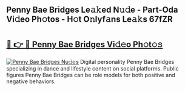 ## Penny Bae Bridges Le𝚊𝚔ed N𝚞𝚍e - Part-Oda Vi𝚍eo Ph𝚘tos - H𝚘t O𝚗lyf𝚊ns Le𝚊𝚔s 67fZR

# <h2><a href="http://hf7m4dn.feru.top/?c=Penny+Bae+Bridges">🔗 👉 🔴 Penny Bae Bridges Vi𝚍𝚎o Ph𝚘t𝚘𝚜</a></h2>

[![Penny Bae Bridges Nu𝚍𝚎s](https://i.imgur.com/0TWrTi3.gif)](http://hf7m4dn.feru.top/?c=Penny+Bae+Bridges)
Digital personality Penny Bae Bridges specializing in dance and lifestyle content on social platforms. Public figures Penny Bae Bridges can be role models for both positive and negative behaviors. 
